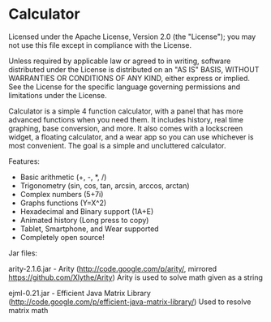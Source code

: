 # Calculator

   Licensed under the Apache License, Version 2.0 (the "License");
   you may not use this file except in compliance with the License.

   Unless required by applicable law or agreed to in writing, software
   distributed under the License is distributed on an "AS IS" BASIS,
   WITHOUT WARRANTIES OR CONDITIONS OF ANY KIND, either express or implied.
   See the License for the specific language governing permissions and
   limitations under the License.

Calculator is a simple 4 function calculator, with a panel that has more advanced functions when you need them. It includes history, real time graphing, base conversion, and more. It also comes with a lockscreen widget, a floating calculator, and a wear app so you can use whichever is most convenient.
The goal is a simple and uncluttered calculator.

Features:

* Basic arithmetic (+, -, *, /)
* Trigonometry (sin, cos, tan, arcsin, arccos, arctan)
* Complex numbers (5+7i)
* Graphs functions (Y=X^2)
* Hexadecimal and Binary support (1A+E)
* Animated history (Long press to copy)
* Tablet, Smartphone, and Wear supported
* Completely open source!

Jar files:

arity-2.1.6.jar - Arity (http://code.google.com/p/arity/, mirrored https://github.com/Xlythe/Arity)
    Arity is used to solve math given as a string

ejml-0.21.jar - Efficient Java Matrix Library (http://code.google.com/p/efficient-java-matrix-library/)
    Used to resolve matrix math

